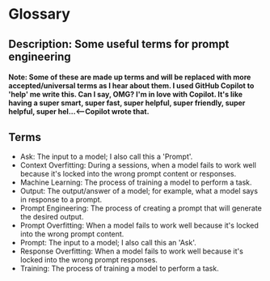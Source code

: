 # Glossary

## Description: Some useful terms for prompt engineering

#### Note: Some of these are made up terms and will be replaced with more accepted/universal terms as I hear about them. I used GitHub Copilot to 'help' me write this. Can I say, OMG? I'm in love with Copilot. It's like having a super smart, super fast, super helpful, super friendly, super helpful, super hel...<--Copilot wrote that.

## Terms

- Ask:  The input to a model; I also call this a 'Prompt'.
- Context Overfitting:  During a sessions, when a model fails to work well because it's locked into the wrong prompt content or responses.
- Machine Learning:  The process of training a model to perform a task.
- Output:  The output/answer of a model; for example, what a model says in response to a prompt.
- Prompt Engineering:  The process of creating a prompt that will generate the desired output.
- Prompt Overfitting:  When a model fails to work well because it's locked into the wrong prompt content.
- Prompt:  The input to a model; I also call this an 'Ask'.
- Response Overfitting:  When a model fails to work well because it's locked into the wrong prompt responses.
- Training:  The process of training a model to perform a task.
